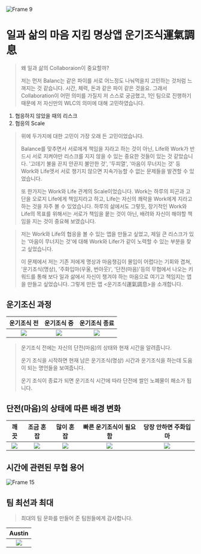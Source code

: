 ![Frame 9](https://github.com/Code-Drop-DevAcademy/2024-Team-14/assets/105622985/8b57a625-d17a-4419-a980-0fb0827425a0)

# 일과 삶의 마음 지킴 명상앱 운기조식運氣調息

> 왜 일과 삶의 Collaboraion이 중요할까?
>
> 저는 먼저 Balanc는 같은 파이를 서로 어느정도 나눠먹을지 고민하는 것처럼 느껴지는 것 같습니다. 시간, 체력, 돈과 같은 파이 같은 것을요. 그래서 Collaboration이 어떤 의미를 가질지 저 스스로 궁금했고, 1인 팀으로 진행하기 때문에 저 자신만의 WLC의 의미에 대해 고민하였습니다.
>
>
1. 협응하지 않았을 때의 리스크
2. 협응의 Scale

> 위에 두가지에 대한 고민이 가장 오래 든 고민이었습니다.
>
> Balance를 맞추면서 서로에게 책임을 지라고 하는 것이 아닌, Life와 Work가 반드시 서로 지켜야만 리스크를 지지 않을 수 있는 중요한 것들이 있는 것 같았습니다. '고데기 불을 끈지 안끈지 불안한 것', '두피열', '마음이 무너지는 것' 등 Work와 Life엣서 서로 챙기지 않으면 지속가능할 수 없는 문제들을 발견할 수 있었습니다.
>
>
> 또 한가지는 Work와 Life 관계의 Scale이었습니다. Work는 하루의 피곤과 고단을 오로지 Life에게 책임지라고 하고, Life는 자신의 쾌락을 Work에게 지라고 하는 것을 자주 볼 수 있었습니다. 하루의 삶에서도 그렇듯, 장기적인 Work와 Life의 목표를 위해서는 서로가 책임을 뭍는 것이 아닌, 배려와 자신이 해야할 책임을 지는 것이 중요해 보였습니다.


> 저는 Work와 Life의 협응을 볼 수 있는 앱을 만들고 싶었고, 제일 큰 리스크가 있는 '마음이 무너지는 것'에 대해 Work와 Lifer가 같이 노력할 수 있는 부분을 찾고 싶었습니다. 
>
> 이 문제에서 저는 기존 저에게 명상과 마음챙김이 몰입이 어렵다는 기회와 겹쳐, '운기조식(명상), '주화입마(우울, 번아웃)', '단전(마음)'등의 무협에서 나오는 키워드를 통해 보다 일과 삶에서 자신이 챙겨야 하는 마음으로 여기고 책임지는 앱을 만들고 싶었습니다. 그렇게 만든 앱 <운기조식運氣調息>을 소개합니다. 

## 운기조신 과정

|운기조식 전|운기조식 중|운기조식 종료|
|:-:|:-:|:-:|
|<img src="https://github.com/Code-Drop-DevAcademy/2024-Team-14/assets/105622985/579322cc-6fb7-4fcf-a07c-9462916c58a3"/>|<img src="https://github.com/Code-Drop-DevAcademy/2024-Team-14/assets/105622985/ce833f2d-3e05-437f-8338-4d5dc38958b2"/>|<img src="https://github.com/Code-Drop-DevAcademy/2024-Team-14/assets/105622985/9767334e-76c8-460e-af95-eb49178caa64"/>|

> 운기조식 전에는 자신의 단전(마음)의 상태와 현재 시간을 알려줍니다.
>
> 운기 조식을 시작하면 현재 남은 운기조식(명상) 시간과 운기조식을 하는데 도움이 되는 명언들을 보여줍니다.
>
> 운기 조식이 종료가 되면 운기조식 시간에 따라 단전에 쌀인 노폐물이 해소가 됩니다. 

## 단전(마음)의 상태에 따른 배경 변화
|깨끗|조금 혼잡|많이 혼잡|빠른 운기조식이 필요함|당장 안하면 주화입마|
|:-:|:-:|:-:|:-:|:-:|
|<img src="https://github.com/Code-Drop-DevAcademy/2024-Team-14/assets/105622985/49ac6f67-ea99-4d47-ba8d-b2aacb00b88c"/>|<img src="https://github.com/Code-Drop-DevAcademy/2024-Team-14/assets/105622985/08f95210-b713-4190-860d-2f0a97184876"/>|<img src="https://github.com/Code-Drop-DevAcademy/2024-Team-14/assets/105622985/d82852cd-75cc-4c32-b583-5edd1da7775a"/>|<img src="https://github.com/Code-Drop-DevAcademy/2024-Team-14/assets/105622985/51bae59d-4c47-4d19-9ac3-134a31011456"/>|<img src="https://github.com/Code-Drop-DevAcademy/2024-Team-14/assets/105622985/b12e04af-66ce-41ec-80b5-f0729fb7b47d"/>|

## 시간에 관련된 무협 용어
![Frame 15](https://github.com/Code-Drop-DevAcademy/2024-Team-14/assets/105622985/26299fbe-fc9c-40b7-a093-d3df3bea244b)

## 팀 최선과 최대

> 최대의 팀 문화를 만들어 준 팀원들에게 감사합니다. 

|Austin|
|:-:|
|<img src="https://github.com/Code-Drop-DevAcademy/2024-Team-14/assets/105622985/abcc9055-ab3c-400f-959c-dba9325fbba9"/>|

